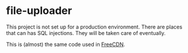 # file-uploader
This project is not set up for a production environment. There are places that can has SQL injections. They will be taken care of eventually.


This is (almost) the same code used in [FreeCDN](../../standard-software-systems/freecdn). 

